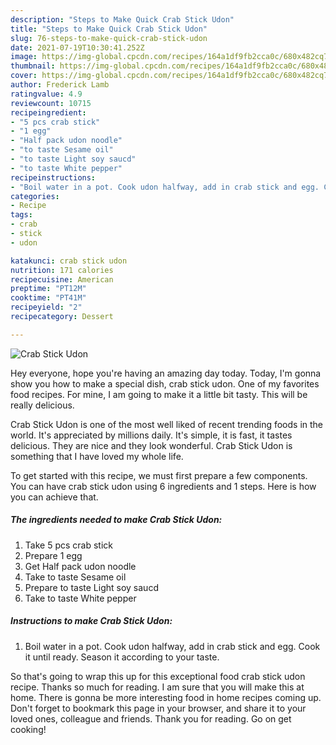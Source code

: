 ```yaml
---
description: "Steps to Make Quick Crab Stick Udon"
title: "Steps to Make Quick Crab Stick Udon"
slug: 76-steps-to-make-quick-crab-stick-udon
date: 2021-07-19T10:30:41.252Z
image: https://img-global.cpcdn.com/recipes/164a1df9fb2cca0c/680x482cq70/crab-stick-udon-recipe-main-photo.jpg
thumbnail: https://img-global.cpcdn.com/recipes/164a1df9fb2cca0c/680x482cq70/crab-stick-udon-recipe-main-photo.jpg
cover: https://img-global.cpcdn.com/recipes/164a1df9fb2cca0c/680x482cq70/crab-stick-udon-recipe-main-photo.jpg
author: Frederick Lamb
ratingvalue: 4.9
reviewcount: 10715
recipeingredient:
- "5 pcs crab stick"
- "1 egg"
- "Half pack udon noodle"
- "to taste Sesame oil"
- "to taste Light soy saucd"
- "to taste White pepper"
recipeinstructions:
- "Boil water in a pot. Cook udon halfway, add in crab stick and egg. Cook it until ready. Season it according to your taste."
categories:
- Recipe
tags:
- crab
- stick
- udon

katakunci: crab stick udon 
nutrition: 171 calories
recipecuisine: American
preptime: "PT12M"
cooktime: "PT41M"
recipeyield: "2"
recipecategory: Dessert

---
```



![Crab Stick Udon](https://img-global.cpcdn.com/recipes/164a1df9fb2cca0c/680x482cq70/crab-stick-udon-recipe-main-photo.jpg)

Hey everyone, hope you're having an amazing day today. Today, I'm gonna show you how to make a special dish, crab stick udon. One of my favorites food recipes. For mine, I am going to make it a little bit tasty. This will be really delicious.



Crab Stick Udon is one of the most well liked of recent trending foods in the world. It's appreciated by millions daily. It's simple, it is fast, it tastes delicious. They are nice and they look wonderful. Crab Stick Udon is something that I have loved my whole life.


To get started with this recipe, we must first prepare a few components. You can have crab stick udon using 6 ingredients and 1 steps. Here is how you can achieve that.

<!--inarticleads1-->

##### The ingredients needed to make Crab Stick Udon:

1. Take 5 pcs crab stick
1. Prepare 1 egg
1. Get Half pack udon noodle
1. Take to taste Sesame oil
1. Prepare to taste Light soy saucd
1. Take to taste White pepper




<!--inarticleads2-->

##### Instructions to make Crab Stick Udon:

1. Boil water in a pot. Cook udon halfway, add in crab stick and egg. Cook it until ready. Season it according to your taste.




So that's going to wrap this up for this exceptional food crab stick udon recipe. Thanks so much for reading. I am sure that you will make this at home. There is gonna be more interesting food in home recipes coming up. Don't forget to bookmark this page in your browser, and share it to your loved ones, colleague and friends. Thank you for reading. Go on get cooking!
